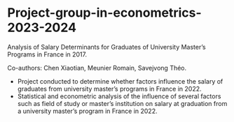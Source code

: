 # Project-group-in-econometrics-2023-2024
Analysis of Salary Determinants for Graduates of University Master’s Programs in France in 2017.

Co-authors: Chen Xiaotian, Meunier Romain, Savejvong Théo. 
- Project conducted to determine whether factors influence the salary of graduates from university master’s
programs in France in 2022.
- Statistical and econometric analysis of the influence of several factors such as field of study or master’s
institution on salary at graduation from a university master’s program in France in 2022.

